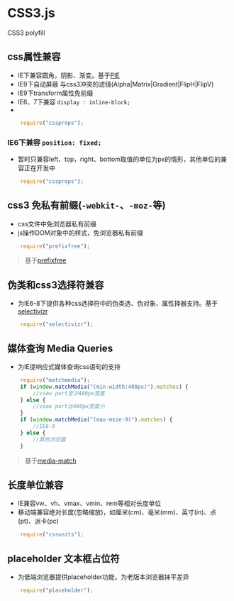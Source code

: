 CSS3.js
=======

CSS3 polyfill

## css属性兼容

- IE下兼容圆角，阴影、渐变。基于[PIE](http://css3pie.com/)
- IE9下自动屏蔽 与css3冲突的滤镜(Alpha|Matrix|Gradient|FlipH|FlipV)
- IE9下transform属性免前缀
- IE6、7下兼容 `display : inline-block;`
- 

```javascript
	require("cssprops");
```

### IE6下兼容 `position: fixed;`

- 暂时只兼容left、top，right、bottom取值的单位为px的情形，其他单位的兼容正在开发中

```javascript
	require("cssprops");
```

## css3 免私有前缀(`-webkit-`、`-moz-`等)

- css文件中免浏览器私有前缀
- js操作DOM对象中的样式，免浏览器私有前缀

```javascript
	require("prefixfree");
```

> 基于[prefixfree](http://leaverou.github.io/prefixfree/)

## 伪类和css3选择符兼容

- 为IE6-8下提供各种css选择符中的伪类选、伪对象、属性择器支持。基于[selectivizr](http://www.selectivizr.com/)

```javascript
	require("selectivizr");
```

## 媒体查询 Media Queries

- 为IE提响应式媒体查询css语句的支持

```javascript
	require("matchmedia");
	if (window.matchMedia("(min-width:480px)").matches) {
		//view port至少480px宽度  
	} else {
		//view port比480px宽度小  
	}
	if (window.matchMedia("(max-msie:9)").matches) {
		//IE6-9
	} else {
		//其他浏览器  
	}
```

> 基于[media-match](https://github.com/weblinc/media-match)

## 长度单位兼容

- IE兼容vw、vh、vmax、vmin、rem等相对长度单位
- 移动端兼容绝对长度(忽略缩放)，如厘米(cm)、毫米(mm)、英寸(in)、点(pt)、派卡(pc)

```javascript
	require("cssunits");
```

## placeholder 文本框占位符

- 为低端浏览器提供placeholder功能，为老版本浏览器抹平差异

```javascript
	require("placeholder");
```

